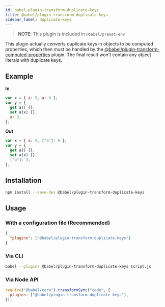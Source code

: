 ```yaml
---
id: babel-plugin-transform-duplicate-keys
title: @babel/plugin-transform-duplicate-keys
sidebar_label: duplicate-keys
---
```


> **NOTE**: This plugin is included in `@babel/preset-env`

This plugin actually converts duplicate keys in objects to be computed properties, which then must be handled by the [@babel/plugin-transform-computed-properties](plugin-transform-computed-properties.md) plugin. The final result won't contain any object literals with duplicate keys.

## Example

**In**

```javascript
var x = { a: 5, a: 6 };
var y = {
  get a() {},
  set a(x) {},
  a: 3,
};
```

**Out**

```javascript
var x = { a: 5, ["a"]: 6 };
var y = {
  get a() {},
  set a(x) {},
  ["a"]: 3,
};
```

## Installation

```sh
npm install --save-dev @babel/plugin-transform-duplicate-keys
```

## Usage

### With a configuration file (Recommended)

```json
{
  "plugins": ["@babel/plugin-transform-duplicate-keys"]
}
```

### Via CLI

```sh
babel --plugins @babel/plugin-transform-duplicate-keys script.js
```

### Via Node API

```javascript
require("@babel/core").transformSync("code", {
  plugins: ["@babel/plugin-transform-duplicate-keys"],
});
```

